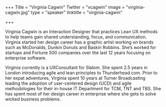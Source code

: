 +++
Title = "Virginia Cagwin"
Twitter = "vcagwin"
image = "virginia-cagwin.jpg"
type = "speaker"
linktitle = "virginia-cagwin"

+++

Virginia Cagwin is an Interaction Designer that practices Lean UX methods to help teams gain shared understanding, focus, and communication. Virginia started her design career has a graphic artist working on brands such as McDonalds, Dunkin Donuts and Baskin Robbins. She’s worked for startups and Fortune 500 companies over the last 12 years focusing on enterprise software.

Virginia currently is a UXConsultant for Slalom. She spent 2.5 years in London introducing agile and lean principles to Thunderhead.com. Prior to her expat adventures, Virginia spent 10 years at Turner Broadcasting leading the adoption of user-centered design (UCD) and agile methodologies for their in-house IT Department for TCM, TNT and TBS. She has spent most of her design career in enterprise where she gets to solve wicked business problems.
